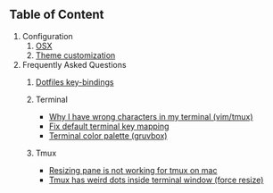 ## Table of Content

1.  Configuration
    1. [OSX](./configuration/osx.md)
    1. [Theme customization](./configuration/themes.md)
1.  Frequently Asked Questions
    1.  [Dotfiles key-bindings](https://www.overleaf.com/project/54f073d367a05fe35700e747)
    1.  Terminal
        -   [Why I have wrong characters in my terminal (vim/tmux)](/docs/faq/terminal.md#why-i-have-wrong-characters-in-my-terminal-vimtmux)
        -   [Fix default terminal key mapping](/docs/faq/terminal.md#fix-the-default-terminal-key-mapping)
        -   [Terminal color palette (gruvbox)](/docs/faq/terminal.md#terminal-color-palette-gruvbox)

    1.  Tmux
        -   [Resizing pane is not working for tmux on mac](/docs/faq/tmux.md#resizing-pane-is-not-working-for-tmux-on-mac)
        -   [Tmux has weird dots inside terminal window (force resize)](/docs/faq/tmux.md#tmux-has-weird-dots-inside-terminal-window-force-resize)
